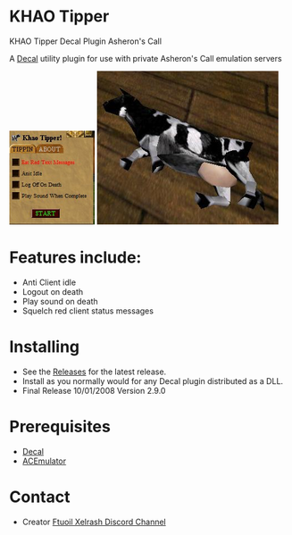# KHAO Tipper
KHAO Tipper Decal Plugin Asheron's Call

A [Decal](http://www.decaldev.com/) utility plugin for use with private Asheron's Call emulation servers



<picture>
 <source media="(prefers-color-scheme: dark)" srcset="KhaoTipper.jpg">
 <source media="(prefers-color-scheme: light)" srcset="KhaoTipper.jpg">
 <img alt="YOUR-ALT-TEXT" src="KhaoTipper.jpg">
</picture>



<picture>
 <source media="(prefers-color-scheme: dark)" srcset="tipped_pack_cow.jpg">
 <source media="(prefers-color-scheme: light)" srcset="tipped_pack_cow.jpg">
 <img alt="YOUR-ALT-TEXT" src="tipped_pack_cow.jpg">
</picture>


# Features include:

* Anti Client idle
* Logout on death
* Play sound on death
* Squelch red client status messages



# Installing

* See the [Releases](https://github.com/FtuoilXelrash/Releases) for the latest release. 
* Install as you normally would for any Decal plugin distributed as a DLL.
* Final Release 10/01/2008 Version 2.9.0



# Prerequisites
* [Decal](http://www.decaldev.com/) 
* [ACEmulator](http://emulator.ac/)


# Contact
- Creator
[Ftuoil Xelrash Discord Channel](https://discord.gg/G8mfZH2TMp)
